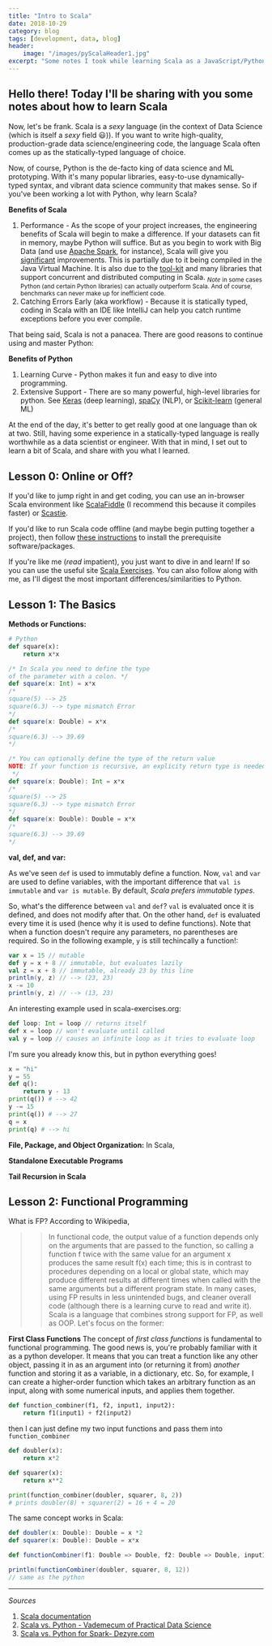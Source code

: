 ```yaml
---
title: "Intro to Scala"
date: 2018-10-29
category: blog
tags: [development, data, blog]
header:
    image: "/images/pyScalaHeader1.jpg"
excerpt: "Some notes I took while learning Scala as a JavaScript/Python developer"
---
```


## Hello there! Today I'll be sharing with you some notes about how to learn Scala

Now, let's be frank. Scala is a _sexy_ language (in the context of Data Science (which is itself a _sexy_ field :smiley:)). If you want to write high-quality, production-grade data science/engineering code, the language Scala often comes up as the statically-typed language of choice. 

Now, of course, Python is the de-facto king of data science and ML prototyping. With it's many popular libraries, easy-to-use dynamically-typed syntax, and vibrant data science community that makes sense. So if you've been working a lot with Python, why learn Scala? 

**Benefits of Scala**
1. Performance - As the scope of your project increases, the engineering benefits of Scala will begin to make a difference. If your datasets can fit in memory, maybe Python will suffice. But as you begin to work with Big Data (and use [Apache Spark](https://spark.apache.org/), for instance), Scala will give you [significant](https://qr.ae/TUhGEh) improvements. This is partially due to it being compiled in the Java Virtual Machine. It is also due to the [tool-kit](https://en.wikipedia.org/wiki/Akka_(toolkit)) and many libraries that support concurrent and distributed computing in Scala. 
<sub>*Note* in some cases Python (and certain Python libraries) can actually outperform Scala. And of course, benchmarks can never make up for inefficient code.</sub> 
2. Catching Errors Early (aka workflow) - Because it is statically typed, coding in Scala with an IDE like IntelliJ can help you catch runtime exceptions before you ever compile.

That being said, Scala is not a panacea. There are good reasons to continue using and master Python:


**Benefits of Python**
1. Learning Curve - Python makes it fun and easy to dive into programming.
2. Extensive Support - There are so many powerful, high-level libraries for python. See [Keras](https://keras.io) (deep learning), [spaCy](https://spacy.io/) (NLP), or [Scikit-learn](scikit-learn.org/
) (general ML)

At the end of the day, it's better to get really good at one language than ok at two. Still, having some experience in a statically-typed language is really worthwhile as a data scientist or engineer. With that in mind, I set out to learn a bit of Scala, and share with you what I learned.

## Lesson 0: Online or Off?
If you'd like to jump right in and get coding, you can use an in-browser Scala environment like [ScalaFiddle](https://scalafiddle.io/) (I recommend this because it compiles faster) or [Scastie](https://scastie.scala-lang.org/).

If you'd like to run Scala code offline (and maybe begin putting together a project), then follow [these instructions](https://docs.scala-lang.org/getting-started.html#if-prefer-working-in-an-ide) to install the prerequisite software/packages. 

If you're like me (_read_ impatient), you just want to dive in and learn! If so you can use the useful site [Scala Exercises](https://www.scala-exercises.org/). You can also follow along with me, as I'll digest the most important  differences/similarities to Python.

## Lesson 1: The Basics

**Methods or Functions:**

```python
# Python
def square(x):
    return x*x
```
```scala
/* In Scala you need to define the type
of the parameter with a colon. */
def square(x: Int) = x*x
/*
square(5) --> 25
square(6.3) --> type mismatch Error
*/
def square(x: Double) = x*x
/*
square(6.3) --> 39.69
*/
```
```scala
/* You can optionally define the type of the return value
NOTE: If your function is recursive, an explicity return type is needed
 */
def square(x: Double): Int = x*x
/*
square(5) --> 25
square(6.3) --> type mismatch Error
*/
def square(x: Double): Double = x*x
/*
square(6.3) --> 39.69
*/
```
**val, def, and var:**

As we've seen `def` is used to immutably define a function. Now, `val` and `var` are used to define variables, with the important difference that `val is immutable` and `var is mutable`. By default, _Scala prefers immutable types_. 

So, what's the difference between `val` and `def`? `val` is evaluated once it is defined, and does not modify after that. On the other hand, `def` is evaluated every time it is used (hence why it is used to define functions). Note that when a function doesn't require any parameters, no parentheses are required. So in the following example, `y` is still techincally a function!: 

```scala
var x = 15 // mutable
def y = x + 8 // immutable, but evaluates lazily 
val z = x + 8 // immutable, already 23 by this line
println(y, z) // --> (23, 23)
x -= 10 
println(y, z) // --> (13, 23)
```

An interesting example used in scala-exercises.org:
```scala
def loop: Int = loop // returns itself
def x = loop // won't evaluate until called
val y = loop // causes an infinite loop as it tries to evaluate loop
```
I'm sure you already know this, but in python everything goes!
```python
x = "hi"
y = 55
def q():
    return y - 13
print(q()) # --> 42
y -= 15
print(q()) # --> 27
q = x
print(q) # --> hi
```

**File, Package, and Object Organization:**
In Scala, 

**Standalone Executable Programs**

**Tail Recursion in Scala**

## Lesson 2: Functional Programming
What is FP? According to Wikipedia, 
>>In functional code, the output value of a function depends only on the arguments that are passed to the function, so calling a function f twice with the same value for an argument x produces the same result f(x) each time; this is in contrast to procedures depending on a local or global state, which may produce different results at different times when called with the same arguments but a different program state.
In many cases, using FP results in less unintended bugs, and cleaner overall code (although there is a learning curve to read and write it). Scala is a language that combines strong support for FP, as well as OOP. Let's focus on the former: 

**First Class Functions**
The concept of _first class functions_ is fundamental to functional programming. The good news is, you're probably familiar with it as a python developer. It means that you can treat a function like any other object, passing it in as an argument into (or returning it from) _another_ function and storing it as a variable, in a dictionary, etc.  So, for example, I can create a higher-order function which takes an arbitrary function as an input, along with some numerical inputs, and applies them together. 
```python
def function_combiner(f1, f2, input1, input2):
    return f1(input1) + f2(input2)
```
then I can just define my two input functions and pass them into `function_combiner`
```python
def doubler(x):
    return x*2

def squarer(x):
    return x**2

print(function_combiner(doubler, squarer, 8, 2))
# prints doubler(8) + squarer(2) = 16 + 4 = 20
```
The same concept works in Scala:
```scala
def doubler(x: Double): Double = x *2
def squarer(x: Double): Double = x*x

def functionCombiner(f1: Double => Double, f2: Double => Double, input1: Double, input2: Double): Double = f1(input1) + f2(input2)

println(functionCombiner(doubler, squarer, 8, 12))
// same as the python
```


<hr>

_Sources_

1. [Scala documentation](https://docs.scala-lang.org/learn.html)
2. [Scala vs. Python - Vademecum of Practical Data Science](https://datasciencevademecum.wordpress.com/2016/01/28/6-points-to-compare-python-and-scala-for-data-science-using-apache-spark/)
3. [Scala vs. Python for Spark- Dezyre.com](https://www.dezyre.com/article/scala-vs-python-for-apache-spark/213)